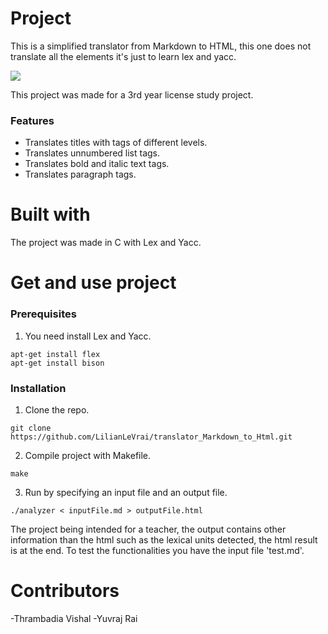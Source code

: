 # Project

This is a simplified translator from Markdown to HTML, this one does not translate all the elements it's just to learn lex and yacc.

![](./imgReadme.jpg)

This project was made for a 3rd year license study project.

### Features 

- Translates titles with  tags of different levels.
- Translates unnumbered list tags.
- Translates bold and italic text tags.
- Translates paragraph tags.

# Built with 

The project was made in C with Lex and Yacc.

# Get and use project

### Prerequisites

1. You need install Lex and Yacc.
```
apt-get install flex
apt-get install bison
```

### Installation 

1. Clone the repo. 
```
git clone https://github.com/LilianLeVrai/translator_Markdown_to_Html.git
```
2. Compile project with Makefile. 
```
make
```
3. Run by specifying an input file and an output file.
```
./analyzer < inputFile.md > outputFile.html
```
The project being intended for a teacher, the output contains other information than the html such as the lexical units detected, the html result is at the end.
To test the functionalities you have the input file 'test.md'.


# Contributors 

-Thrambadia Vishal
-Yuvraj Rai



